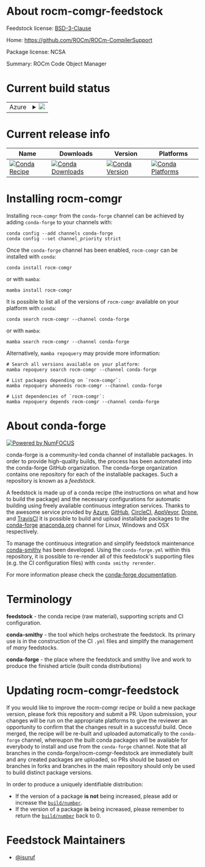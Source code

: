 About rocm-comgr-feedstock
==========================

Feedstock license: [BSD-3-Clause](https://github.com/conda-forge/rocm-comgr-feedstock/blob/main/LICENSE.txt)

Home: https://github.com/ROCm/ROCm-CompilerSupport

Package license: NCSA

Summary: ROCm Code Object Manager

Current build status
====================


<table>
    
  <tr>
    <td>Azure</td>
    <td>
      <details>
        <summary>
          <a href="https://dev.azure.com/conda-forge/feedstock-builds/_build/latest?definitionId=8384&branchName=main">
            <img src="https://dev.azure.com/conda-forge/feedstock-builds/_apis/build/status/rocm-comgr-feedstock?branchName=main">
          </a>
        </summary>
        <table>
          <thead><tr><th>Variant</th><th>Status</th></tr></thead>
          <tbody><tr>
              <td>linux_64</td>
              <td>
                <a href="https://dev.azure.com/conda-forge/feedstock-builds/_build/latest?definitionId=8384&branchName=main">
                  <img src="https://dev.azure.com/conda-forge/feedstock-builds/_apis/build/status/rocm-comgr-feedstock?branchName=main&jobName=linux&configuration=linux%20linux_64_" alt="variant">
                </a>
              </td>
            </tr>
          </tbody>
        </table>
      </details>
    </td>
  </tr>
</table>

Current release info
====================

| Name | Downloads | Version | Platforms |
| --- | --- | --- | --- |
| [![Conda Recipe](https://img.shields.io/badge/recipe-rocm--comgr-green.svg)](https://anaconda.org/conda-forge/rocm-comgr) | [![Conda Downloads](https://img.shields.io/conda/dn/conda-forge/rocm-comgr.svg)](https://anaconda.org/conda-forge/rocm-comgr) | [![Conda Version](https://img.shields.io/conda/vn/conda-forge/rocm-comgr.svg)](https://anaconda.org/conda-forge/rocm-comgr) | [![Conda Platforms](https://img.shields.io/conda/pn/conda-forge/rocm-comgr.svg)](https://anaconda.org/conda-forge/rocm-comgr) |

Installing rocm-comgr
=====================

Installing `rocm-comgr` from the `conda-forge` channel can be achieved by adding `conda-forge` to your channels with:

```
conda config --add channels conda-forge
conda config --set channel_priority strict
```

Once the `conda-forge` channel has been enabled, `rocm-comgr` can be installed with `conda`:

```
conda install rocm-comgr
```

or with `mamba`:

```
mamba install rocm-comgr
```

It is possible to list all of the versions of `rocm-comgr` available on your platform with `conda`:

```
conda search rocm-comgr --channel conda-forge
```

or with `mamba`:

```
mamba search rocm-comgr --channel conda-forge
```

Alternatively, `mamba repoquery` may provide more information:

```
# Search all versions available on your platform:
mamba repoquery search rocm-comgr --channel conda-forge

# List packages depending on `rocm-comgr`:
mamba repoquery whoneeds rocm-comgr --channel conda-forge

# List dependencies of `rocm-comgr`:
mamba repoquery depends rocm-comgr --channel conda-forge
```


About conda-forge
=================

[![Powered by
NumFOCUS](https://img.shields.io/badge/powered%20by-NumFOCUS-orange.svg?style=flat&colorA=E1523D&colorB=007D8A)](https://numfocus.org)

conda-forge is a community-led conda channel of installable packages.
In order to provide high-quality builds, the process has been automated into the
conda-forge GitHub organization. The conda-forge organization contains one repository
for each of the installable packages. Such a repository is known as a *feedstock*.

A feedstock is made up of a conda recipe (the instructions on what and how to build
the package) and the necessary configurations for automatic building using freely
available continuous integration services. Thanks to the awesome service provided by
[Azure](https://azure.microsoft.com/en-us/services/devops/), [GitHub](https://github.com/),
[CircleCI](https://circleci.com/), [AppVeyor](https://www.appveyor.com/),
[Drone](https://cloud.drone.io/welcome), and [TravisCI](https://travis-ci.com/)
it is possible to build and upload installable packages to the
[conda-forge](https://anaconda.org/conda-forge) [anaconda.org](https://anaconda.org/)
channel for Linux, Windows and OSX respectively.

To manage the continuous integration and simplify feedstock maintenance
[conda-smithy](https://github.com/conda-forge/conda-smithy) has been developed.
Using the ``conda-forge.yml`` within this repository, it is possible to re-render all of
this feedstock's supporting files (e.g. the CI configuration files) with ``conda smithy rerender``.

For more information please check the [conda-forge documentation](https://conda-forge.org/docs/).

Terminology
===========

**feedstock** - the conda recipe (raw material), supporting scripts and CI configuration.

**conda-smithy** - the tool which helps orchestrate the feedstock.
                   Its primary use is in the construction of the CI ``.yml`` files
                   and simplify the management of *many* feedstocks.

**conda-forge** - the place where the feedstock and smithy live and work to
                  produce the finished article (built conda distributions)


Updating rocm-comgr-feedstock
=============================

If you would like to improve the rocm-comgr recipe or build a new
package version, please fork this repository and submit a PR. Upon submission,
your changes will be run on the appropriate platforms to give the reviewer an
opportunity to confirm that the changes result in a successful build. Once
merged, the recipe will be re-built and uploaded automatically to the
`conda-forge` channel, whereupon the built conda packages will be available for
everybody to install and use from the `conda-forge` channel.
Note that all branches in the conda-forge/rocm-comgr-feedstock are
immediately built and any created packages are uploaded, so PRs should be based
on branches in forks and branches in the main repository should only be used to
build distinct package versions.

In order to produce a uniquely identifiable distribution:
 * If the version of a package **is not** being increased, please add or increase
   the [``build/number``](https://docs.conda.io/projects/conda-build/en/latest/resources/define-metadata.html#build-number-and-string).
 * If the version of a package **is** being increased, please remember to return
   the [``build/number``](https://docs.conda.io/projects/conda-build/en/latest/resources/define-metadata.html#build-number-and-string)
   back to 0.

Feedstock Maintainers
=====================

* [@isuruf](https://github.com/isuruf/)

